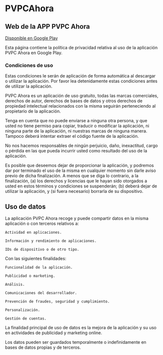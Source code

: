 # PVPCAhora
## Web de la APP PVPC Ahora


[Disponible en Google Play](https://play.google.com/store/apps/details?id=com.maker.pvpcahora)


Esta página contiene la política de privacidad relativa al uso de la aplicación PVPC Ahora en Google Play.

### Condiciones de uso

Estas condiciones le serán de aplicación de forma automática al descargar o utilizar la aplicación. Por favor lea detenidamente estas condiciones antes de utilizar la aplicación.

PVPC Ahora es un aplicación de uso gratuito, todas las marcas comerciales, derechos de autor, derechos de bases de datos y otros derechos de propiedad intelectual relacionados con la misma seguirán perteneciendo al propietario de la aplicación. 

Tenga en cuenta que no puede enviarse a ninguna otra persona, y que usted no tiene permiso para copiar, traducir o modificar la aplicación, ni ninguna parte de la aplicación, ni nuestras marcas de ninguna manera. Tampoco deberá intentar extraer el código fuente de la aplicación.

No nos hacemos responsables de ningún perjuicio, daño, inexactitud, cargo o pérdida en las que pueda incurrir usted como resultado del uso de la aplicación.

Es posible que deseemos dejar de proporcionar la aplicación, y podremos dar por terminado el uso de la misma en cualquier momento sin darle aviso previo de dicha finalización. A menos que se diga lo contrario, a la finalización, (a) los derechos y licencias que le hayan sido otorgados a usted en estos términos y condiciones se suspenderán; (b) deberá dejar de utilizar la aplicación, y (si fuera necesario) borrarla de su dispositivo.

## Uso de datos

La aplicación PVPC Ahora recoge y puede compartir datos en la misma aplicación o con terceros relativos a:

    Actividad en aplicaciones.

    Información y rendimiento de aplicaciones.

    IDs de dispositivo o de otro tipo.

Con las siguientes finalidades:

    Funcionalidad de la aplicación.

    Publicidad o marketing.

    Análisis. 

    Comunicaciones del desarrollador. 

    Prevención de fraudes, seguridad y cumplimiento.

    Personalización. 

    Gestión de cuentas.

La finalidad principal de uso de datos es la mejora de la aplicación y su uso en actividades de publicidad y marketing online.

Los datos pueden ser guardados temporalmente o indefinidamente en bases de datos propias y de terceros.
